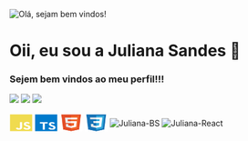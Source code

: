 ![Olá, sejam bem vindos!](https://github.com/JulianaSandes/JulianaSandes/assets/84139776/ee868775-ba1e-4057-aadc-f63e5e904f21)
  
<h1> Oii, eu sou a Juliana Sandes 👋</h1>
<h3> Sejem bem vindos ao meu perfil!!!</h3>

<div> 
  <a href="https://www.instagram.com/ju.sandes/" target="_blank"><img src="https://img.shields.io/badge/Instagram-E4405F?style=for-the-badge&logo=instagram&logoColor=white" target="_blank"></a>
  <a href="https://www.linkedin.com/in/juliana-sandes-4b0975265/" target="_blank"><img src="https://img.shields.io/badge/-LinkedIn-%230077B5?style=for-the-badge&logo=linkedin&logoColor=white" target="_blank"></a> 
  <a href = "https://mail.google.com/mail/u/0/?tab=rm&ogbl#drafts?compose=CllgCJlFCdNfDGTWdmTWnQbfHPQjfBMJqRwsDkcBXpLCrgThKlkzKCkqHbtXlrWxfvVMLzPQJxq"><img src="https://img.shields.io/badge/Gmail-D14836?style=for-the-badge&logo=gmail&logoColor=white" target="_blank"></a>
</div>

<div style="display: inline_block"><br>
  <img align="center" alt="Juliana-Js" height="30" width="40" src="https://raw.githubusercontent.com/devicons/devicon/master/icons/javascript/javascript-plain.svg"> 
  <img align="center" alt="Juliana-Ts" height="30" width="40" src="https://raw.githubusercontent.com/devicons/devicon/master/icons/typescript/typescript-plain.svg">
  <img align="center" alt="Juliana-HTML" height="30" width="40" src="https://raw.githubusercontent.com/devicons/devicon/master/icons/html5/html5-original.svg">
  <img align="center" alt="Juliana-CSS" height="30" width="40" src="https://raw.githubusercontent.com/devicons/devicon/master/icons/css3/css3-original.svg">
   <img align="center" alt="Juliana-BS" height="35" width="40" 
     src="https://cdn.jsdelivr.net/gh/devicons/devicon/icons/bootstrap/bootstrap-original.svg">
  <img align="center" alt="Juliana-React" height="35" width="40" src="https://cdn.jsdelivr.net/gh/devicons/devicon/icons/react/react-original.svg">
 
  </div>

